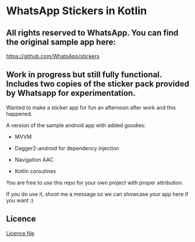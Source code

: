 # WhatsApp Stickers in Kotlin

## All rights reserved to WhatsApp. You can find the original sample app here:
https://github.com/WhatsApp/stickers

## Work in progress but still fully functional. Includes two copies of the sticker pack provided by Whatsapp for experimentation.


Wanted to make a sticker app for fun an afternoon after work and this happened.

A version of the sample android app with added goodies:

- MVVM

- Dagger2-android for dependency injection

- Navigation AAC

- Kotlin coroutines


You are free to use this repo for your own project with proper attribution.

If you do use it, shoot me a message so we can showcase your app here if you want :)


## Licence
[Licence file](https://github.com/CostaFot/android--whatsapp-stickers-kotlin/blob/master/LICENSE)
